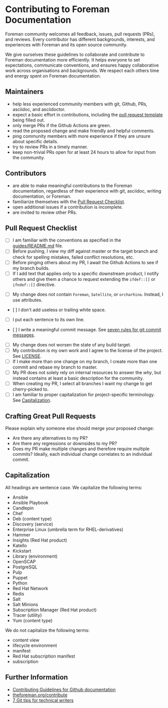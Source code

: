 # Contributing to Foreman Documentation

Foreman community welcomes all feedback, issues, pull requests (PRs), and reviews.
Every contributor has different backgrounds, interests, and experiences with Foreman and its open source community.

We give ourselves these guidelines to collaborate and contribute to Foreman documentation more efficiently.
It helps everyone to set expectations, communicate conventions, and ensures happy collaborative work across organisations and backgrounds.
We respect each others time and energy spent on Foreman documentation.

## Maintainers

* help less experienced community members with git, Github, PRs, asciidoc, and asciidoctor.
* expect a basic effort in contributions, including the [pull request template](PULL_REQUEST_TEMPLATE.md) being filled out.
* only merge PRs if the Github Actions are green.
* read the proposed change and make friendly and helpful comments.
* ping community members with more experience if they are unsure about specific details.
* try to review PRs in a timely manner.
* keep non-trivial PRs open for at least 24 hours to allow for input from the community.

## Contributors

* are able to make meaningful contributions to the Foreman documentation, regardless of their experience with git, asciidoc, writing documentation, or Foreman.
* familiarize themselves with the [Pull Request Checklist](#Pull-Request-Checklist).
* open additional issues if a contribution is incomplete.
* are invited to review other PRs.

## Pull Request Checklist

* [ ] I am familiar with the conventions as specified in the [guides/README.md](guides/README.md) file.
* [ ] Before pushing, I view my diff against master or the target branch and check for spelling mistakes, failed conflict resolutions, etc.
* [ ] Before pinging others about my PR, I await the Github Actions to see if my branch builds.
* [ ] If I add text that applies only to a specific downstream product, I notify others and give them a chance to request extending the `ifdef::[]` or `ifndef::[]` directive.
+ [ ] My change does not contain `Foreman`, `Satellite`, or `orcharhino`.
Instead, I use attributes.
* [ ] I don't add useless or trailing white space.
* [ ] I put each sentence to its own line.
* [ ] I write a meaningful commit message.
See [seven rules for git commit messages](https://cbea.ms/git-commit/#seven-rules).
* [ ] My change does not worsen the state of any build target.
* [ ] My contribution is my own work and I agree to the license of the project.
See [LICENSE](LICENSE).
* [ ] If I make more than one change on my branch, I create more than one commit and rebase my branch to master.
* [ ] My PR does not solely rely on internal resources to answer the _why_, but instead contains at least a basic description for the community.
* [ ] When creating my PR, I select all branches I want my change to get cherry-picked to.
* [ ] I am familiar to proper capitalization for project-specific terminology.
See [Capitalization](#Capitalization).

## Crafting Great Pull Requests

Please explain why someone else should merge your proposed change:

* Are there any alternatives to my PR?
* Are there any regressions or downsides to my PR?
* Does my PR make multiple changes and therefore require multiple commits?
Ideally, each individual change correlates to an individual commit.

## Capitalization

All headings are sentence case.
We capitalize the following terms:

* Ansible
* Ansible Playbook
* Candlepin
* Chef
* Deb (content type)
* Discovery (service)
* Enterprise Linux (umbrella term for RHEL-derivatives)
* Hammer
* Insights (Red Hat product)
* Katello
* Kickstart
* Library (environment)
* OpenSCAP
* PostgreSQL
* Pulp
* Puppet
* Python
* Red Hat Network
* Redis
* Salt
* Salt Minions
* Subscription Manager (Red Hat product)
* Tracer (utility)
* Yum (content type)

We do not capitalize the following terms:

* content view
* lifecycle environment
* manifest
* Red Hat subscription manifest
* subscription

## Further Information

* [Contributing Guidelines for Github documentation](https://github.com/github/docs/blob/main/CONTRIBUTING.md)
* [theforeman.org/contribute](https://theforeman.org/contribute.html)
* [7 Git tips for technical writers](https://opensource.com/article/22/11/git-tips-technical-writers)
